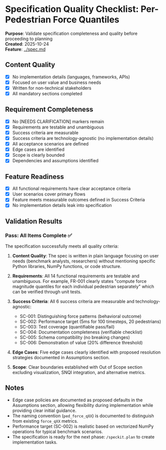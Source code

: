 # Specification Quality Checklist: Per-Pedestrian Force Quantiles

**Purpose**: Validate specification completeness and quality before proceeding to planning  
**Created**: 2025-10-24  
**Feature**: [../spec.md](../spec.md)

## Content Quality

- [x] No implementation details (languages, frameworks, APIs)
- [x] Focused on user value and business needs
- [x] Written for non-technical stakeholders
- [x] All mandatory sections completed

## Requirement Completeness

- [x] No [NEEDS CLARIFICATION] markers remain
- [x] Requirements are testable and unambiguous
- [x] Success criteria are measurable
- [x] Success criteria are technology-agnostic (no implementation details)
- [x] All acceptance scenarios are defined
- [x] Edge cases are identified
- [x] Scope is clearly bounded
- [x] Dependencies and assumptions identified

## Feature Readiness

- [x] All functional requirements have clear acceptance criteria
- [x] User scenarios cover primary flows
- [x] Feature meets measurable outcomes defined in Success Criteria
- [x] No implementation details leak into specification

## Validation Results

### Pass: All Items Complete ✅

The specification successfully meets all quality criteria:

1. **Content Quality**: The spec is written in plain language focusing on user needs (benchmark analysts, researchers) without mentioning specific Python libraries, NumPy functions, or code structure.

2. **Requirements**: All 14 functional requirements are testable and unambiguous. For example, FR-001 clearly states "compute force magnitude quantiles for each individual pedestrian separately" which can be verified through unit tests.

3. **Success Criteria**: All 6 success criteria are measurable and technology-agnostic:
   - SC-001: Distinguishing force patterns (behavioral outcome)
   - SC-002: Performance target (5ms for 100 timesteps, 20 pedestrians)
   - SC-003: Test coverage (quantifiable pass/fail)
   - SC-004: Documentation completeness (verifiable checklist)
   - SC-005: Schema compatibility (no breaking changes)
   - SC-006: Demonstration of value (20% difference threshold)

4. **Edge Cases**: Five edge cases clearly identified with proposed resolution strategies documented in Assumptions section.

5. **Scope**: Clear boundaries established with Out of Scope section excluding visualization, SNQI integration, and alternative metrics.

## Notes

- Edge case policies are documented as proposed defaults in the Assumptions section, allowing flexibility during implementation while providing clear initial guidance.
- The naming convention (`ped_force_qXX`) is documented to distinguish from existing `force_qXX` metrics.
- Performance target (SC-002) is realistic based on vectorized NumPy operations for typical benchmark scenarios.
- The specification is ready for the next phase: `/speckit.plan` to create implementation tasks.
